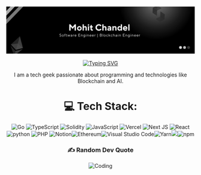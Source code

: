 <div align="center">

![Banner](./banr.png)


[![Typing SVG](https://readme-typing-svg.demolab.com?font=Fira+Code&pause=1000&center=true&vCenter=true&random=false&width=435&lines=Hi+There+%F0%9F%91%8B%F0%9F%8F%BD;I+am+Mohit)](https://git.io/typing-svg)

  
<p> I am a tech geek passionate about programming and technologies like Blockchain and AI. </p>
</div>

<div align="center">
  

# 💻 Tech Stack:
![Go](https://img.shields.io/badge/go-%23000000.svg?style=for-the-badge&logo=go&logoColor=white) ![TypeScript](https://img.shields.io/badge/typescript-%23007ACC.svg?style=for-the-badge&logo=typescript&logoColor=white) ![Solidity](https://img.shields.io/badge/Solidity-%23363636.svg?style=for-the-badge&logo=solidity&logoColor=white) ![JavaScript](https://img.shields.io/badge/JavaScript-F7DF1E.svg?style=for-the-badge&logo=JavaScript&logoColor=black) ![Vercel](https://img.shields.io/badge/vercel-%23000000.svg?style=for-the-badge&logo=vercel&logoColor=white) ![Next JS](https://img.shields.io/badge/Next-black?style=for-the-badge&logo=next.js&logoColor=white) ![React](https://img.shields.io/badge/react-%2320232a.svg?style=for-the-badge&logo=react&logoColor=%2361DAFB) ![python](https://img.shields.io/badge/python-%23007ACC.svg?style=for-the-badge&logo=python&logoColor=white) ![PHP](https://img.shields.io/badge/php-008AB2.svg?style=for-the-badge&logo=php&logoColor=white) ![Notion](https://img.shields.io/badge/Notion-%23000000.svg?style=for-the-badge&logo=notion&logoColor=white)![Ethereum](https://img.shields.io/badge/Ethereum-3C3C3D?style=for-the-badge&logo=Ethereum&logoColor=white)![Visual Studio Code](https://img.shields.io/badge/Visual%20Studio%20Code-0078d7.svg?style=for-the-badge&logo=visual-studio-code&logoColor=white)![Yarn](https://img.shields.io/badge/yarn-%232C8EBB.svg?style=for-the-badge&logo=yarn&logoColor=white)![](https://img.shields.io/badge/OpenZeppelin-4E5EE4?logo=OpenZeppelin&logoColor=fff&style=for-the-badge)![npm](https://img.shields.io/badge/npm-CB3837.svg?style=for-the-badge&logo=npm&logoColor=white)
  
  
### ✍️ Random Dev Quote

<div>


<img align="center" alt="Coding" width="400" height="300" src="https://quotes-github-readme.vercel.app/api?type=vetical&theme=radical" >

  
<div>

